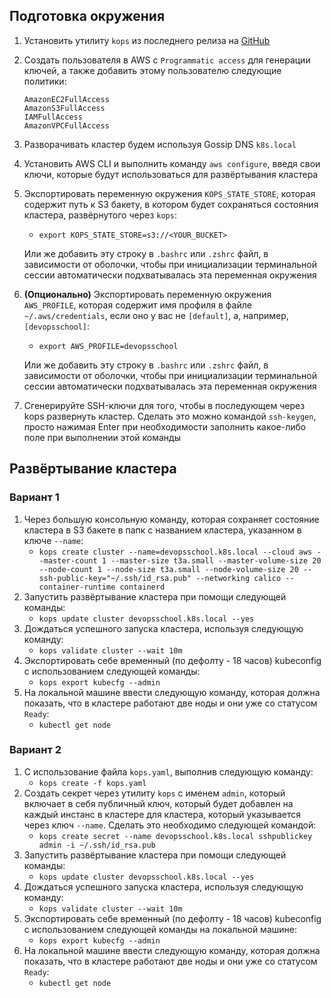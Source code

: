 ## Подготовка окружения
1. Установить утилиту `kops` из последнего релиза на [GitHub](https://github.com/kubernetes/kops/)
2. Создать пользователя в AWS с `Programmatic access` для генерации ключей, а также добавить этому пользователю следующие политики:
    ```
    AmazonEC2FullAccess
    AmazonS3FullAccess
    IAMFullAccess
    AmazonVPCFullAccess
    ```
3. Разворачивать кластер будем используя Gossip DNS `k8s.local`
4. Установить AWS CLI и выполнить команду `aws configure`, введя свои ключи, которые будут использоваться для развёртывания кластера
5. Экспортировать переменную окружения `KOPS_STATE_STORE`, которая содержит путь к S3 бакету, в котором будет сохраняться состояния кластера, развёрнутого через `kops`:
    - `export KOPS_STATE_STORE=s3://<YOUR_BUCKET>`

    Или же добавить эту строку в `.bashrc` или `.zshrc` файл, в зависимости от оболочки, чтобы при инициализации терминальной сессии автоматически подхватывалась эта переменная окружения
6. **(Опционально)** Экспортировать переменную окружения `AWS_PROFILE`, которая содержит имя профиля в файле `~/.aws/credentials`, если оно у вас не `[default]`, а, например, `[devopsschool]`:
    - `export AWS_PROFILE=devopsschool`

    Или же добавить эту строку в `.bashrc` или `.zshrc` файл, в зависимости от оболочки, чтобы при инициализации терминальной сессии автоматически подхватывалась эта переменная окружения
7. Сгенерируйте SSH-ключи для того, чтобы в последующем через kops развернуть кластер. Сделать это можно командой `ssh-keygen`, просто нажимая Enter при необходимости заполнить какое-либо поле при выполнении этой команды


## Развёртывание кластера
### Вариант 1
1. Через большую консольную команду, которая сохраняет состояние кластера в S3 бакете в папк с названием кластера, указанном в ключе `--name`:
    - `kops create cluster --name=devopsschool.k8s.local --cloud aws --master-count 1 --master-size t3a.small --master-volume-size 20 --node-count 1 --node-size t3a.small --node-volume-size 20 --ssh-public-key="~/.ssh/id_rsa.pub" --networking calico --container-runtime containerd`
2. Запустить развёртывание кластера при помощи следующей команды:
    - `kops update cluster devopsschool.k8s.local --yes`
3. Дождаться успешного запуска кластера, используя следующую команду:
    - `kops validate cluster --wait 10m`
4. Экспортировать себе временный (по дефолту - 18 часов) kubeconfig с использованием следующей команды:
    - `kops export kubecfg --admin`
5. На локальной машине ввести следующую команду, которая должна показать, что в кластере работают две ноды и они уже со статусом `Ready`:
    - `kubectl get node`
### Вариант 2
1. С использование файла `kops.yaml`, выполнив следующую команду:
    - `kops create -f kops.yaml`
2. Создать секрет через утилиту `kops` с именем `admin`, который включает в себя публичный ключ, который будет добавлен на каждый инстанс в кластере для кластера, который указывается через ключ `--name`. Сделать это необходимо следующей командой:
    - `kops create secret --name devopsschool.k8s.local sshpublickey admin -i ~/.ssh/id_rsa.pub`
3. Запустить развёртывание кластера при помощи следующей команды:
    - `kops update cluster devopsschool.k8s.local --yes`
4. Дождаться успешного запуска кластера, используя следующую команду:
    - `kops validate cluster --wait 10m`
5. Экспортировать себе временный (по дефолту - 18 часов) kubeconfig с использованием следующей команды на локальной машине:
    - `kops export kubecfg --admin`
6. На локальной машине ввести следующую команду, которая должна показать, что в кластере работают две ноды и они уже со статусом `Ready`:
    - `kubectl get node`
